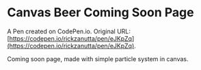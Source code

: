 # Canvas Beer Coming Soon Page

A Pen created on CodePen.io. Original URL: [https://codepen.io/rickzanutta/pen/eJKpZq](https://codepen.io/rickzanutta/pen/eJKpZq).

Coming soon page, made with simple particle system in canvas.